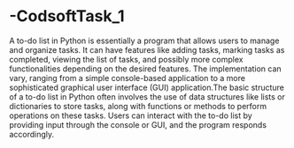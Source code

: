 # -CodsoftTask_1
A to-do list in Python is essentially a program that allows users to manage and organize tasks. It can have features like adding tasks, marking tasks as completed, viewing the list of tasks, and possibly more complex functionalities depending on the desired features. 
The implementation can vary, ranging from a simple console-based application to a more sophisticated graphical user interface (GUI) application.The basic structure of a to-do list in Python often involves the use of data structures like lists or dictionaries to store tasks, along with functions or methods to perform operations on these tasks. Users can interact with the to-do list by providing input through the console or GUI, and the program responds accordingly.
